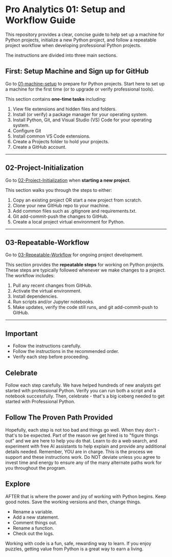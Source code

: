 # Pro Analytics 01: Setup and Workflow Guide

This repository provides a clear, concise guide to help set up a machine for Python projects, 
initialize a new Python project, and follow a repeatable project workflow 
when developing professional Python projects. 

The instructions are divided into three main sections.

## First: Setup Machine and Sign up for GitHub
Go to [01-machine-setup](01-machine-setup/MACHINE-SETUP.md) to prepare for Python projects.
Start here to set up a machine for the first time (or to upgrade or verify professional tools).

This section contains **one-time tasks** including:
1. View file extensions and hidden files and folders.
2. Install (or verify) a package manager for your operating system.
3. Install Python, Git, and Visual Studio (VS) Code for your operating system.
4. Configure Git
5. Install common VS Code extensions.
6. Create a Projects folder to hold your projects. 
7. Create a GitHub account.

---

## 02-Project-Initialization
Go to [02-Project-Initialization](./02-project-initialization/PROJECT-INITIALIZATION.md) when **starting a new project**.

This section walks you through the steps to either:
1. Copy an existing project OR start a new project from scratch.
2. Clone your new GitHub repo to your machine. 
3. Add common files such as .gitignore and requirements.txt.
4. Git add-commit-push the changes to GitHub.
5. Create a local project virtual environment for Python.

---

## 03-Repeatable-Workflow
Go to [03-Repeatable-Workflow](./03-repeatable-workflow/REPEATABLE-WORKFLOW.md) for ongoing project development.

This section provides the **repeatable steps** for working on Python projects. 
These steps are typically followed whenever we make changes to a project. The workflow includes:
1. Pull any recent changes from GitHub.
2. Activate the virtual environment.
3. Install dependencies.
4. Run scripts and/or Jupyter notebooks.
5. Make updates, verify the code still runs, and git add-commit-push to GitHub. 

---

## Important

- Follow the instructions carefully.
- Follow the instructions in the recommended order.
- Verify each step before proceeding. 

## Celebrate
Follow each step carefully. 
We have helped hundreds of new analysts get started with professional Python. 
Verify you can run both a script and a notebook successfully. 
Then, celebrate - that's a big iceberg needed to get started with Professional Python.

## Follow The Proven Path Provided
Hopefully, each step is not too bad and things go well. 
When they don't - that's to be expected. 
Part of the reason we get hired is to "figure things out" and we are here to help you do that. 
Learn to do a web search, and experiment with free AI assistants to help explain and provide any additional details needed. 
Remember, YOU are in charge. 
This is the process we support and these instructions work. 
Do NOT deviate unless you agree to invest time and energy to ensure any of the many alternate paths work for you throughout the program. 

## Explore
AFTER that is where the power and joy of working with Python begins. 
Keep good notes. 
Save the working versions and then, change things. 
- Rename a variable. 
- Add a new statement. 
- Comment things out.
- Rename a function. 
- Check out the logs. 

Working with code is a fun, safe, rewarding way to learn. 
If you enjoy puzzles, getting value from Python is a great way to earn a living. 
